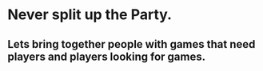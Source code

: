 # Never split up the Party.
## Lets bring together people with games that need players and players looking for games.
